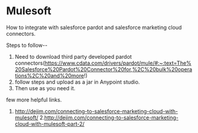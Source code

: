 # Mulesoft

How to integrate with salesforce pardot and salesforce marketing cloud connectors.

Steps to follow--
1. Need to download third party developed pardot connectors(https://www.cdata.com/drivers/pardot/mule/#:~:text=The%20Salesforce%20Pardot%20Connector%20for,%2C%20bulk%20operations%2C%20and%20more!)
2. follow steps and upload as a jar in Anypoint studio.
3. Then use as you need it.

few more helpful links.
1. http://dejim.com/connecting-to-salesforce-marketing-cloud-with-mulesoft/
2.http://dejim.com/connecting-to-salesforce-marketing-cloud-with-mulesoft-part-2/

